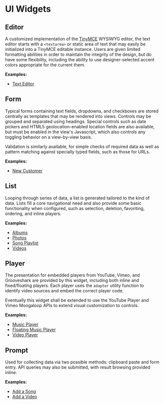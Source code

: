 # UI Widgets


Editor
--------------------------------------------------------------------------------

A customized implementation of the [TinyMCE](http://www.tinymce.org) WYSIWYG editor, the text editor starts with a `<textarea>` or static area of text that may easily be initialized into a TinyMCE editable instance. Users are given limited formatting abilities in order to maintain the integrity of the design, but do have some flexibility, including the ability to use designer-selected accent colors appropriate for the current them.


**Examples:**

 - [Text Editor](http://eric.local/example/editor/text)


Form
--------------------------------------------------------------------------------

Typical forms containing text fields, dropdowns, and checkboxes are stored centrally as templates that may be rendered into views. Controls may be grouped and separated using headings. Special controls such as date pickers and HTML5 geolocation-enabled location fields are also available, but must be enabled in the view's Javascript, which also controls any toggling behavior on a view-by-view basis.

Validation is similarly available, for simple checks of required data as well as pattern matching against specially typed fields, such as those for URLs.

**Examples:**

 - [New Customer](http://eric.local/example/form/new)


List
--------------------------------------------------------------------------------

Looping through series of data, a list is generated tailored to the kind of data. Lists fill a core navigational need and also provide some basic functionality when configured, such as selection, deletion, favoriting, ordering, and inline players.

**Examples:**

 - [Albums](http://eric.local/example/list/photos/albums)
 - [Photos](http://eric.local/example/list/photos)
 - [Song Playlist](http://eric.local/example/list/songs/playlist)
 - [Videos](http://eric.local/example/list/videos)


Player
--------------------------------------------------------------------------------

The presentation for embedded players from YouTube, Vimeo, and Grooveshark are provided by this widget, including both inline and fixed/floating players. Each player uses the `adapter` utility function to identify video sources and embed the correct player code.

Eventually this widget shall be extended to use the YouTube Player and Vimeo Moogaloop APIs to extend visual customization to controls.

**Examples:**

 - [Music Player](http://eric.local/example/player/music)
 - [Floating Music Player](http://eric.local/example/player/music/floating)
 - [Video Player](http://eric.local/example/player/video)


Prompt
--------------------------------------------------------------------------------

Used for collecting data via two possible methods: clipboard paste and form entry. API queries may also be submitted, with result browsing provided inline. 

**Examples:**

 - [Add a Song](http://eric.local/example/prompt/song)
 - [Add a Video](http://eric.local/example/prompt/video)